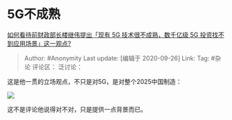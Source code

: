 # 5G不成熟
[如何看待前财政部长楼继伟提出「现有 5G 技术很不成熟，数千亿级 5G 投资找不到应用场景」这一观点?](https://www.zhihu.com/question/422738321/answer/1493537794)

> Author: #Anonymity
> Last update: [编辑于 2020-09-26]
> Link:
> Tag: #杂论
> 评论区：
> 泛讨论：

这是他一贯的立场观点，不只是对5G，是对整个2025中国制造：

![](https://picx.zhimg.com/80/v2-23cd498c315fb8427c89115a899a98e4_1440w.webp?source=c8b7c179)

这不是评论他说得对不对，只是提供一点背景而已。
